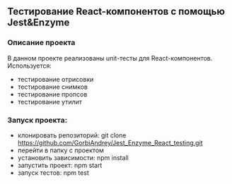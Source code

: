 ## Тестирование React-компонентов с помощью Jest&Enzyme
### Описание проекта
В данном проекте реализованы unit-тесты для React-компонентов. Используется:
- тестирование отрисовки
- тестирование снимков
- тестирование пропсов
- тестирование утилит

### Запуск проекта:
- клонировать репозиторий: git clone https://github.com/GorbiAndrey/Jest_Enzyme_React_testing.git
- перейти в папку с проектом
- установить зависимости: npm install
- запустить проект: npm start
- запуск тестов: npm test
